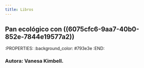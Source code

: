 ```yaml
---
title: Libros
---
```


## Pan ecológico con ((6075cfc6-9aa7-40b0-852e-7844e19577a2))
:PROPERTIES:
:background_color: #793e3e
:END:
### Autora: Vanesa Kimbell.
###
